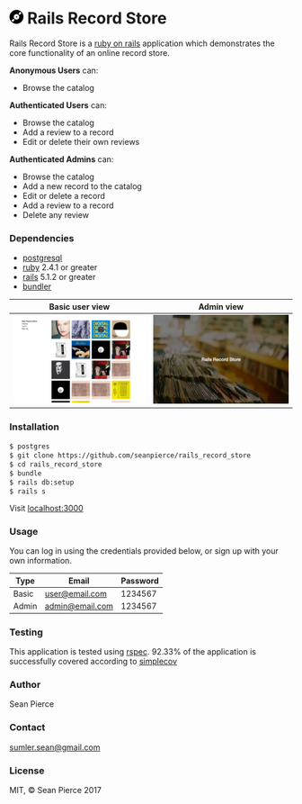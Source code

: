 # <img src="/public/record-small.png"> Rails Record Store

Rails Record Store is a <a href="http://rubyonrails.org/">ruby on rails</a> application which demonstrates the core functionality of an online record store.

**Anonymous Users** can:
* Browse the catalog

**Authenticated Users** can:
* Browse the catalog
* Add a review to a record
* Edit or delete their own reviews

**Authenticated Admins** can:
* Browse the catalog
* Add a new record to the catalog
* Edit or delete a record
* Add a review to a record
* Delete any review

### Dependencies
* <a href="https://www.postgresql.org/">postgresql</a>
* <a href="https://www.ruby-lang.org/en/">ruby</a> 2.4.1 or greater
* <a href="http://rubyonrails.org/">rails</a> 5.1.2 or greater
* <a href="https://bundler.io/">bundler</a>

| Basic user view | Admin view |
| --------------- | ---------- |
| ![](/public/user.gif) | ![](/public/admin_2.gif)|

### Installation
````
$ postgres
$ git clone https://github.com/seanpierce/rails_record_store
$ cd rails_record_store
$ bundle
$ rails db:setup
$ rails s
````
Visit <a href="http://localhost:3000/">localhost:3000</a>


### Usage
You can log in using the credentials provided below, or sign up with your own information.

| Type | Email | Password |
| ---- | ----- | -------- |
| Basic | user@email.com | 1234567 |
| Admin | admin@email.com | 1234567 |


### Testing
This application is tested using <a href="http://rspec.info/">rspec</a>. 92.33% of the application is successfully covered according to <a href="https://github.com/colszowka/simplecov">simplecov</a>

### Author
Sean Pierce

### Contact
sumler.sean@gmail.com

### License
MIT, &copy; Sean Pierce 2017
